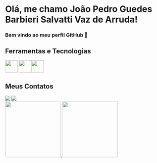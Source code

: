 
# Olá, me chamo João Pedro Guedes Barbieri Salvatti Vaz de Arruda!
### Bem vindo ao meu perfil GitHub 👋
## Ferramentas e Tecnologias


<img src="https://cdn.jsdelivr.net/gh/devicons/devicon/icons/html5/html5-original.svg" width="40" height="40" /> <img src="https://cdn.jsdelivr.net/gh/devicons/devicon/icons/css3/css3-original.svg" width="40" height="40" /><img src="https://cdn.jsdelivr.net/gh/devicons/devicon/icons/javascript/javascript-original.svg" width="40" height="40" />
## Meus Contatos    
<div>
<a href="https://www.instagram.com/qual.guedes/" target="_blank"><img src="https://img.shields.io/badge/-Instagram-%23E4405F?style=for-the-badge&logo=instagram&logoColor=white" target="_blank"></a>
<a href = "mailto:jpguedesbarbieri@gmail.com"><img src="https://img.shields.io/badge/Gmail-D14836?style=for-the-badge&logo=gmail&logoColor=white" target="_blank"></a>
</div>

<div>
<a href="https://github.com/jaoguedes">
<img height="180em" src="https://github-readme-stats.vercel.app/api/top-langs/?username=jaoguedes&layout=compact&langs_count=7&theme=dracula"/>
<img height="180em" src="https://github-readme-stats.vercel.app/api?username=jaoguedes&show_icons=true&theme=dracula&include_all_commits=true&count_private=true"/>
</div>
